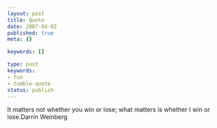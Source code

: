 ```yaml
---
layout: post
title: Quote
date: 2007-04-02
published: true
meta: {}

keywords: []

type: post
keywords:
- fun
- tumble-quote
status: publish
---
```

<!-- blockquote  -->It matters not whether you win or lose; what matters is whether I win or lose.<!-- endblockquote  -->Darrin Weinberg
